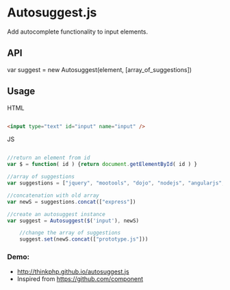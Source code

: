 # Autosuggest.js

Add autocomplete functionality to input elements.

## API

   var suggest = new Autosuggest(element, [array_of_suggestions])

## Usage

HTML
```html

<input type="text" id="input" name="input" />

```
JS
```js

//return an element from id
var $ = function( id ) {return document.getElementById( id ) }

//array of suggestions
var suggestions = ["jquery", "mootools", "dojo", "nodejs", "angularjs", "yui3", "yui2"]

//concatenation with old array
var newS = suggestions.concat(["express"])

//create an autosuggest instance
var suggest = Autosuggest($('input'), newS)

    //change the array of suggestions
    suggest.set(newS.concat(["prototype.js"]))

```

### Demo:

* http://thinkphp.github.io/autosuggest.js
* Inspired from https://github.com/component

